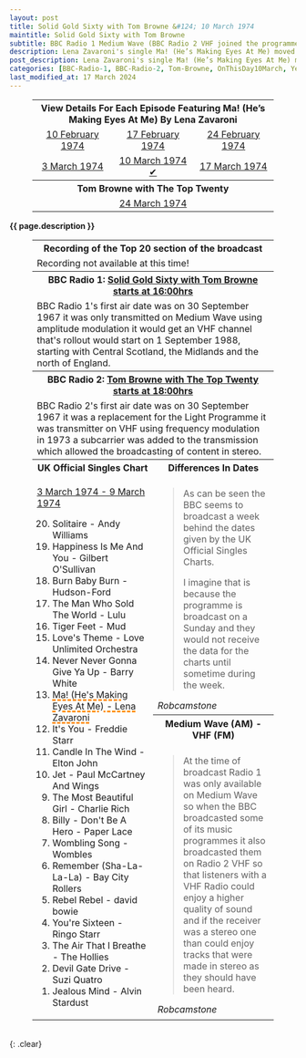```yaml
---
layout: post
title: Solid Gold Sixty with Tom Browne &#124; 10 March 1974
maintitle: Solid Gold Sixty with Tom Browne
subtitle: BBC Radio 1 Medium Wave (BBC Radio 2 VHF joined the programme for the top 20)
description: Lena Zavaroni's single Ma! (He’s Making Eyes At Me) moved down the charts from number 10 to number 13.
post_description: Lena Zavaroni's single Ma! (He’s Making Eyes At Me) moved down the charts from number 10 to number 13.
categories: [BBC-Radio-1, BBC-Radio-2, Tom-Browne, OnThisDay10March, Year-1974]
last_modified_at: 17 March 2024
---
```


<figure class="fig3">
<table style="text-align:center;">
<tr><th colspan="3">View Details For Each Episode Featuring Ma! (He’s Making Eyes At Me) By Lena Zavaroni</th></tr>
<tr><td><a href="/1974-02-10-Solid-Gold-Sixty-with-Tom-Browne/">10 February 1974</a></td><td><a href="/1974-02-17-Solid-Gold-Sixty-with-Tom-Browne/">17 February 1974</a></td><td><a href="/1974-02-24-Solid-Gold-Sixty-with-Tom-Browne/">24 February 1974</a></td></tr>

<tr><td><a href="/1974-03-03-Solid-Gold-Sixty-with-Tom-Browne/">3 March 1974</a></td><td><a href="/1974-03-10-Solid-Gold-Sixty-with-Tom-Browne/">10 March 1974 &#x2714;</a></td><td><a href="/1974-03-17-Solid-Gold-Sixty-with-Tom-Browne/">17 March 1974</a></td></tr>
<tr><th colspan="3">Tom Browne with The Top Twenty</th></tr>
<tr><td colspan="3"><a href="/1974-03-24-Top-20-with-Tom-Browne">24 March 1974</a></td></tr>
</table>
</figure>

<strong>{{ page.description }}</strong>

<figure class="fig3">
<table>
<tr id="infobox1"><th colspan="2">Recording of the Top 20 section of the broadcast</th></tr>
<tr><td colspan="2">Recording not available at this time!</td></tr>
<tr id="infobox2"><th colspan="2">BBC Radio 1: <a class="external-link" href="https://genome.ch.bbc.co.uk/schedules/radio1/england/1974-03-10#at-16.00">Solid Gold Sixty with Tom Browne starts at 16:00hrs</a></th></tr>
<tr><td colspan="2">BBC Radio 1's first air date was on 30 September 1967 it was only transmitted on Medium Wave using amplitude modulation it would get an VHF channel that's rollout would start on 1 September 1988, starting with Central Scotland, the Midlands and the north of England.</td></tr>

<tr id="infobox3"><th colspan="2">BBC Radio 2: <a class="external-link" href="https://genome.ch.bbc.co.uk/schedules/radio2/1974-03-10#at-18.00">Tom Browne with The Top Twenty starts at 18:00hrs</a></th></tr>
<tr><td colspan="2">BBC Radio 2's first air date was on 30 September 1967 it was a replacement for the Light Programme it was transmitter on VHF using frequency modulation in 1973 a subcarrier was added to the transmission which allowed the broadcasting of content in stereo.</td></tr>
<tr id="infobox4"><th style="width:50%;">UK Official Singles Chart</th><th>Differences In Dates</th></tr>
<tr>
<td rowspan="3" class="top">
<p><a class="external-link" href="https://www.officialcharts.com/charts/singles-chart/19740303/7501/">3 March 1974 - 9 March 1974</a></p>
<ol reversed>
<li>Solitaire - Andy Williams</li>
<li>Happiness Is Me And You - Gilbert O'Sullivan</li>
<li>Burn Baby Burn - Hudson-Ford</li>
<li>The Man Who Sold The World - Lulu</li>
<li>Tiger Feet - Mud</li>
<li>Love's Theme - Love Unlimited Orchestra</li>
<li>Never Never Gonna Give Ya Up - Barry White</li>
<li style="text-decoration: underline dashed darkorange 3px;">Ma! (He's Making Eyes At Me) - Lena Zavaroni</li>
<li>It's You - Freddie Starr</li>
<li>Candle In The Wind - Elton John</li>
<li>Jet - Paul McCartney And Wings</li>
<li>The Most Beautiful Girl - Charlie Rich</li>
<li>Billy - Don't Be A Hero - Paper Lace</li>
<li>Wombling Song - Wombles</li>
<li>Remember (Sha-La-La-La) - Bay City Rollers</li>
<li>Rebel Rebel - david bowie</li>
<li>You're Sixteen - Ringo Starr</li>
<li>The Air That I Breathe - The Hollies</li>
<li>Devil Gate Drive - Suzi Quatro</li>
<li>Jealous Mind - Alvin Stardust</li>
</ol>
</td>
<td class="top">
<blockquote>
<p>As can be seen the BBC seems to broadcast a week behind the dates given by the UK Official Singles Charts.</p>
<p>I imagine that is because the programme is broadcast on a Sunday and they would not receive the data for the charts until sometime during the week.</p>
</blockquote>
<cite>Robcamstone</cite>
</td></tr>
<tr id="infobox5"><th class="top">Medium Wave (AM) - VHF (FM)</th></tr>
<tr><td class="top">
<blockquote>
<p>At the time of broadcast Radio 1 was only available on Medium Wave so when the BBC broadcasted some of its music programmes it also broadcasted them on Radio 2 VHF so that listeners with a VHF Radio could enjoy a higher quality of sound and if the receiver was a stereo one than could enjoy tracks that were made in stereo as they should have been heard.</p>
</blockquote>
<cite>Robcamstone</cite>
</td></tr>
</table>
</figure>

<br />{: .clear}

